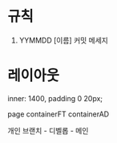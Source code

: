# 규칙

1. YYMMDD [이름] 커밋 메세지

# 레이아웃

<ContainerFT> inner: 1400, padding 0 20px;

page
containerFT
containerAD

개인 브랜치 - 디벨롭 - 메인
